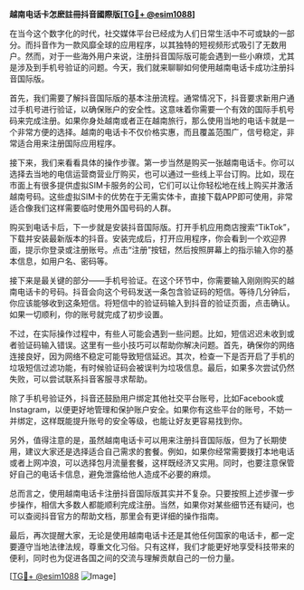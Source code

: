 **越南电话卡怎麽註冊抖音國際版[[TG💪+ @esim1088](https://t.me/s/esim1088)]**

在当今这个数字化的时代，社交媒体平台已经成为人们日常生活中不可或缺的一部分。而抖音作为一款风靡全球的应用程序，以其独特的短视频形式吸引了无数用户。然而，对于一些海外用户来说，注册抖音国际版可能会遇到一些小麻烦，尤其是涉及到手机号验证的问题。今天，我们就来聊聊如何使用越南电话卡成功注册抖音国际版。

首先，我们需要了解抖音国际版的基本注册流程。通常情况下，抖音要求新用户通过手机号进行验证，以确保账户的安全性。这意味着你需要一个有效的国际手机号码来完成注册。如果你身处越南或者正在越南旅行，那么使用当地的电话卡就是一个非常方便的选择。越南的电话卡不仅价格实惠，而且覆盖范围广，信号稳定，非常适合用来注册国际应用程序。

接下来，我们来看看具体的操作步骤。第一步当然是购买一张越南电话卡。你可以选择去当地的电信运营商营业厅购买，也可以通过一些线上平台订购。比如，现在市面上有很多提供虚拟SIM卡服务的公司，它们可以让你轻松地在线上购买并激活越南号码。这些虚拟SIM卡的优势在于无需实体卡，直接下载APP即可使用，非常适合像我们这样需要临时使用外国号码的人群。

购买到电话卡后，下一步就是安装抖音国际版。打开手机应用商店搜索“TikTok”，下载并安装最新版本的抖音。安装完成后，打开应用程序，你会看到一个欢迎界面，提示你登录或注册账号。点击“注册”按钮，然后按照屏幕上的指示输入你的基本信息，如用户名、密码等。

接下来是最关键的部分——手机号验证。在这个环节中，你需要输入刚刚购买的越南电话卡的号码。抖音会向这个号码发送一条包含验证码的短信。等待几分钟后，你应该能够收到这条短信。将短信中的验证码输入到抖音的验证页面，点击确认。如果一切顺利，你的账号就完成了初步设置。

不过，在实际操作过程中，有些人可能会遇到一些问题。比如，短信迟迟未收到或者验证码输入错误。这里有一些小技巧可以帮助你解决问题。首先，确保你的网络连接良好，因为网络不稳定可能导致短信延迟。其次，检查一下是否开启了手机的垃圾短信过滤功能，有时候验证码会被误判为垃圾信息。最后，如果多次尝试仍然失败，可以尝试联系抖音客服寻求帮助。

除了手机号验证外，抖音还鼓励用户绑定其他社交平台账号，比如Facebook或Instagram，以便更好地管理和保护账户安全。如果你有这些平台的账号，不妨一并绑定，这样既能提升账号的安全等级，也能让好友更容易找到你。

另外，值得注意的是，虽然越南电话卡可以用来注册抖音国际版，但为了长期使用，建议大家还是选择适合自己需求的套餐。例如，如果你经常需要拨打本地电话或者上网冲浪，可以选择包月流量套餐，这样既经济又实用。同时，也要注意保管好自己的电话卡信息，避免泄露给他人造成不必要的麻烦。

总而言之，使用越南电话卡注册抖音国际版其实并不复杂。只要按照上述步骤一步步操作，相信大多数人都能顺利完成注册。当然，如果你对某些细节还有疑问，也可以查阅抖音官方的帮助文档，那里会有更详细的操作指南。

最后，再次提醒大家，无论是使用越南电话卡还是其他任何国家的电话卡，都一定要遵守当地法律法规，尊重文化习俗。只有这样，我们才能更好地享受科技带来的便利，同时也为促进各国之间的交流与理解贡献自己的一份力量。

[[TG💪+ @esim1088](https://t.me/s/esim1088) ![Image](https://i.postimg.cc/4NQfJmqS/Snipaste-2025-05-13-00-14-12.png)]